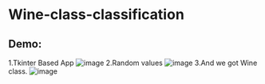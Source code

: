 # Wine-class-classification
## Demo:
1.Tkinter Based App
![image](https://user-images.githubusercontent.com/85802170/182034570-5ca12fa1-fbbf-4e2a-b6e0-e09ac1e0db1b.png)
2.Random values
![image](https://user-images.githubusercontent.com/85802170/182034622-e06b6606-4b96-48eb-889d-7c0b3fdb883d.png)
3.And we got Wine class.
![image](https://user-images.githubusercontent.com/85802170/182034646-bbd1d400-5d46-471f-9827-a27349cd5d38.png)
